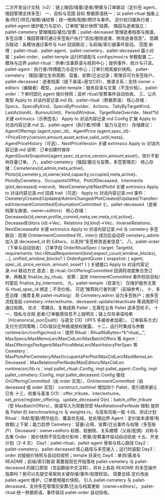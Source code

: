 二次开发设计文档（v2）：链上陵园/陵墓/逝者/祭奠与订单联动（定价在 agent，陵园管理支持多签）
一、目标与范围
目标
祭奠原语统一：以 pallet-ritual 抽象上香/供灯/供花/捐赠/诵经等；统一限频/配额/燃尽与事件。
定价权归属执行者：pallet-agent 维护能力与定价，订单按“报价快照”结算。
陵园与逝者独立：pallet-cemetery 管理陵园/墓位/安葬；pallet-deceased 管理逝者档案与族谱。
多签治理：陵园管理可通过多签账户执行“添加/删除逝者、修改逝者信息”。
低耦合联动：各模块通过事件与 trait 回调联动；与前端/索引器事件驱动。
范围
新增：pallet-ritual、pallet-agent、pallet-cemetery、pallet-deceased
最小对接：pallet-order、pallet-temple
运行时装配与 configs/mod.rs 参数配置
二、模块与边界
pallet-ritual：供奉/法事原语与规则中心；提供事件、统计与只读。
pallet-agent：执行者/师傅能力与定价中心；订单引用其报价快照。
pallet-cemetery：陵园/墓位生命周期、容量、安葬/迁出记录；管理员可为多签账户。
pallet-deceased：逝者档案（链下承诺+密文CID）、族谱关系；支持 owner + editors（编辑者）模型。
pallet-temple：服务目录与文案（不含价格）。
pallet-order：下单时固化 agent 报价快照；监听 ritual/安葬事件自动验收。
三、公共类型
Apply to 对话内容记录.md
四、pallet-ritual（祭奠原语）
核心存储：Specs、SpecsByKind、SpecsByProvider、Actions、TallyByTargetKind、LastActionAt、BurnoutUntil、PeriodWindow、TargetRuleOverride、Next*Id
关键 extrinsics（示例签名）
Apply to 对话内容记录.md
Config 扩展
Apply to 对话内容记录.md
五、pallet-agent（执行者/师傅：能力与定价）
存储建议：AgentOfferings (agent,spec_id)、AgentPrice (agent,spec_id)->PriceEntry{version,amount,asset,active,valid_until,meta}、AgentPriceHistory（可选）、NextPriceVersion
关键 extrinsics
Apply to 对话内容记录.md
说明：订单创建时保存 AgentQuoteSnapshot{agent,spec_id,price_version,amount,asset}，改价不影响存量订单。
六、pallet-cemetery（陵园/墓位与安葬，多签管理员）
核心存储：Cemeteries{id,admin,meta,active}、Plots{id,cemetery_id,owner,kind,capacity,occupied,meta,active}、PlotsByCemetery、OccupantsOfPlot、PlotOfDeceased、Interments (plot,deceased)->record、NextCemeteryId/NextPlotId
关键 extrinsics
Apply to 对话内容记录.md
回调 trait（可选）
Apply to 对话内容记录.md
事件：CemeteryCreated/Updated/AdminChanged/PlotCreated/Updated/Transferred/IntermentCommitted/ExhumationCommitted
七、pallet-deceased（逝者档案与族谱，owner+editors）
核心存储：Deceaseds{id,owner,profile_commit,meta_ver,meta_cid,active}、DeceasedEditors (id)->Vec<AccountId>、Relations (id,kind)->Vec<id>、InverseRelations、NextDeceasedId
关键 extrinsics
Apply to 对话内容记录.md
与 cemetery 多签联动：启用 OnIntermentCommitted 时，inter() 成功后自动将 cemetery_admin 加入该 deceased_id 的 Editors，以支持“多签修改逝者信息”。
八、pallet-order（下单与自动验收）
订单字段
OrderRitualSpec { target: TargetId, requirements: Vec<RitualRequirement{kind,expect_count,window_blocks}, ...], unified_window_blocks? }
OrderAgentQuote { snapshot: { agent, spec_id, price_version, amount, asset? } }
关键接口
Apply to 对话内容记录.md
联动方式
首选：由 ritual::OnOfferingCommitted 回调将进度聚合至订单，再触发 finalize_by_ritual。
安葬：监听 IntermentCommitted 事件校验目标/时窗后 finalize_by_interment。
九、pallet-temple（目录化）
仅维护服务文案与 ritual_spec_id 绑定；不含价格。
可选“推荐执行者列表”（前端参考）。
十、多签治理（推荐复用 pallet-multisig）
将 Cemetery.admin 设为多签账户；由多签流程发起 cemetery::inter/exhume、deceased::update/deactivate 等调用即可通过权限。
优点：零耦合、复用成熟 Pallet；无需在业务 Pallet 造多签轮子。
十一、隐私与合规
逝者/订单敏感信息不上链明文；链上仅存承诺哈希（H(canonical_json||salt)）与密文 CID（IPFS 多接收者加密）。
订单联系方式/支付方式同策略；CID/盐仅在仲裁或授权披露。
十二、运行时集成与参数
runtime/src/configs/mod.rs：提供
Ritual：RitualNsBytes=*b"ritual__", MaxSpecs/MaxMemoLen/MaxCidLen/MaxBatchOffers 等
Agent：MaxOfferingsPerAgent/MaxPriceMetaLen/MaxHistoryPerSpec 等
Cemetery：MaxPlotsPerCemetery/MaxOccupantsPerPlot/MaxCidLen/MaxMemoLen
Deceased：MaxRelationsPerNode/MaxEditors/MaxCidLen
runtime/src/lib.rs：impl pallet_ritual::Config, impl pallet_agent::Config, impl pallet_cemetery::Config, impl pallet_deceased::Config
接线 OnOfferingCommitted（由 order 实现）、OnIntermentCommitted（由 deceased 或 order 实现）
construct_runtime! 增加四个 Pallet，索引顺序避让已有
十三、权重与基准
O(1)：offer_tribute、inter/exhume、set_price/register_offering、update_deceased
O(n)：batch_offer_tribute（受 MaxBatchOffers），族谱写入为常数但受 MaxRelationsPerNode 限制
提供各 Pallet 的 benchmarking.rs 与 weights.rs，与现有风格一致
十四、测试计划
Ritual：冷却/配额/燃尽组合、覆盖优先级、批处理边界
Agent：定价版本递增/有效期/上下架；能力启停
Cemetery：容量/占用、安葬/迁出事件与权限（多签账户）
Deceased：owner+editors 权限、软删除、关系建模（父母/配偶）对称与去重
Order：报价快照不受后改价影响；祭奠/安葬事件驱动自动验收
十五、开发计划（2-4 天）
Day1：pallet-ritual、pallet-agent 骨架与核心路径
Day2：pallet-cemetery、pallet-deceased 核心路径与多签接入；运行时装配
Day3：order 对接报价快照与自动验收桥；temple 目录化
Day4：单测/基准与 README；前端/索引联调
需要我现在开始落地 pallet-cemetery 与 pallet-deceased 的接口原型（含函数级中文注释），并补上各自 README 的多签操作指南吗？我可以先提交骨架和关键存储/事件/权限校验。
简要总结
定价改由 pallet-agent 维护，订单使用报价快照。
引入 pallet-cemetery 与 pallet-deceased，支持多签管理员安葬/迁出与档案更新（owner+editors）。
pallet-ritual 统一祭奠原语，事件驱动 pallet-order 自动验收。